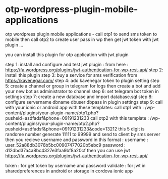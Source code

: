 # otp-wordpress-plugin-mobile-applications


otp wordpress plugin mobile applications - call otp1 to send sms token to mobile then call otp2 to create user pass in wp then get jwt token with jwt plugin ...


you can install this plugin for otp application with jwt plugin 

step 1: install and configure and test jwt plugin : from here : https://fa.wordpress.org/plugins/jwt-authentication-for-wp-rest-api/
step 2: install this plugin
step 3: buy a service for sms verification from https://kavenegar.com/
step 4: add kavenegar token to plugin setting
step 5: create a channel or group in telegram for logs then create a bot and add your new bot as administrator to channel
step 6: set telegram bot token in settings
step 7: create a new database and import database.sql 
step 8: configure servername dbname dbuser dbpass in plugin settings
step 9: call with your ionic or android app with these templates: 
  call otp1 with : /wp-content/plugins/your-plugin-name/otp1.php?pusheid=asdfadsf&phone=09191231233
  call otp2 with this template : /wp-content/plugins/your-plugin-name/otp2.php?pusheid=asdfadsf&phone=09191231233&code=13212
  this 5 digit is randome number generate 11111 to 99999 and send to client by sms server
  then you recieve username and password in this format : 
  username : user_52a88db3076b5bc00907477020b5ebc9
  password : d12dbd37a4a8bc4327e3faa9bf8a20cf
  then you can use jwt https://fa.wordpress.org/plugins/jwt-authentication-for-wp-rest-api/
  
  token : for get token by username and password
  validate : for jwt in sharedpreferences in android or storage in cordova ionic app
